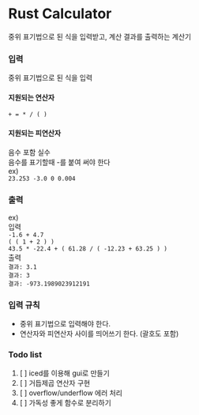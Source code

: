 # Rust Calculator
중위 표기법으로 된 식을 입력받고, 계산 결과를 출력하는 계산기

### 입력
중위 표기법으로 된 식을 입력  


#### 지원되는 연산자  
`+ = * / ( )`  
#### 지원되는 피연산자
음수 포함 실수  
음수를 표기할때 -를 붙여 써야 한다  
ex)      
`23.253 -3.0 0 0.004`  


### 출력  
ex)  
입력  
`-1.6 + 4.7`  
`( ( 1 + 2 ) )`  
`43.5 * -22.4 + ( 61.28 / ( -12.23 + 63.25 ) )`  
출력  
`결과: 3.1`  
`결과: 3`  
`결과: -973.1989023912191`

### 입력 규칙  
+ 중위 표기법으로 입력해야 한다.
+ 연산자와 피연산자 사이를 띄어쓰기 한다. (괄호도 포함)  

### Todo list
1. [ ] iced를 이용해 gui로 만들기
2. [ ] 거듭제곱 연산자 구현
3. [ ] overflow/underflow 에러 처리
4. [ ] 가독성 좋게 함수로 분리하기